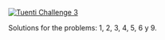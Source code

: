 [![Tuenti Challenge 3](https://contest.tuenti.net/resources/logo.png)](https://contest.tuenti.net/)

Solutions for the problems: 1, 2, 3, 4, 5, 6 y 9.
